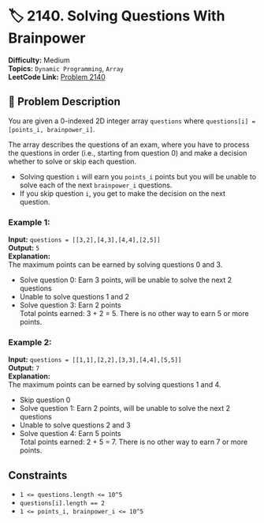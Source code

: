 # 🏷 2140. Solving Questions With Brainpower

**Difficulty:** Medium    
**Topics:** `Dynamic Programming`, `Array`  
**LeetCode Link:** [Problem 2140](https://leetcode.com/problems/solving-questions-with-brainpower/)

## 📝 Problem Description

You are given a 0-indexed 2D integer array `questions` where `questions[i] = [points_i, brainpower_i]`.

The array describes the questions of an exam, where you have to process the questions in order (i.e., starting from question 0) and make a decision whether to solve or skip each question.

- Solving question `i` will earn you `points_i` points but you will be unable to solve each of the next `brainpower_i` questions.
- If you skip question `i`, you get to make the decision on the next question.

### Example 1:

**Input:** `questions = [[3,2],[4,3],[4,4],[2,5]]`  
**Output:** `5`  
**Explanation:**  
The maximum points can be earned by solving questions 0 and 3.
- Solve question 0: Earn 3 points, will be unable to solve the next 2 questions
- Unable to solve questions 1 and 2
- Solve question 3: Earn 2 points  
  Total points earned: 3 + 2 = 5. There is no other way to earn 5 or more points.

### Example 2:

**Input:** `questions = [[1,1],[2,2],[3,3],[4,4],[5,5]]`  
**Output:** `7`  
**Explanation:**  
The maximum points can be earned by solving questions 1 and 4.
- Skip question 0
- Solve question 1: Earn 2 points, will be unable to solve the next 2 questions
- Unable to solve questions 2 and 3
- Solve question 4: Earn 5 points  
  Total points earned: 2 + 5 = 7. There is no other way to earn 7 or more points.

## Constraints

- `1 <= questions.length <= 10^5`
- `questions[i].length == 2`
- `1 <= points_i, brainpower_i <= 10^5`
